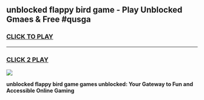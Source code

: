 
## unblocked flappy bird game - Play Unblocked Gmaes & Free #qusga
<h3>
<a href="https://news.freeplayer.one?title=unblocked_flappy_bird_game&ref=24F">CLICK TO PLAY</a></h3>
<hr>

<h3>
<a href="https://news.freeplayer.one?title=unblocked_flappy_bird_game&ref=24F">CLICK 2 PLAY</a>
  
</h3>

<a href="https://news.freeplayer.one?title=unblocked_flappy_bird_game&ref=24F/"><img src="https://clearcache.store/games.png"></a>


**unblocked flappy bird game games unblocked: Your Gateway to Fun and Accessible Online Gaming**
